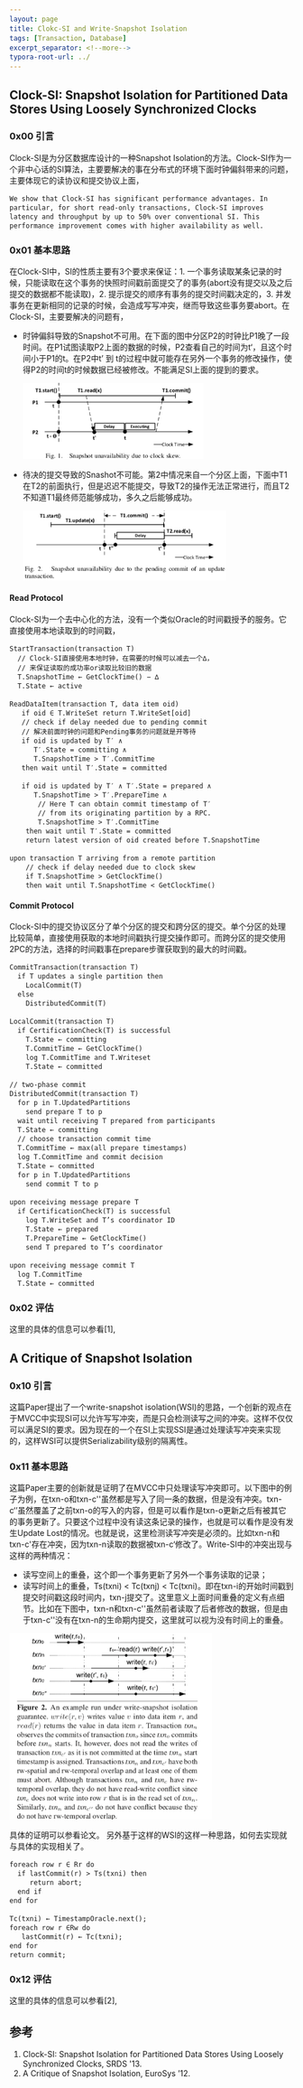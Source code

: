 ```yaml
---
layout: page
title: Clokc-SI and Write-Snapshot Isolation
tags: [Transaction, Database]
excerpt_separator: <!--more-->
typora-root-url: ../
---
```


## Clock-SI: Snapshot Isolation for Partitioned Data Stores Using Loosely Synchronized Clocks

### 0x00 引言

 Clock-SI是为分区数据库设计的一种Snapshot Isolation的方法。Clock-SI作为一个非中心话的SI算法，主要要解决的事在分布式的环境下面时钟偏斜带来的问题，主要体现它的读协议和提交协议上面，

```
We show that Clock-SI has significant performance advantages. In particular, for short read-only transactions, Clock-SI improves latency and throughput by up to 50% over conventional SI. This performance improvement comes with higher availability as well.
```

### 0x01 基本思路

  在Clock-SI中，SI的性质主要有3个要求来保证：1. 一个事务读取某条记录的时候，只能读取在这个事务的快照时间戳前面提交了的事务(abort没有提交以及之后提交的数据都不能读取)，2. 提示提交的顺序有事务的提交时间戳决定的，3. 并发事务在更新相同的记录的时候，会造成写写冲突，继而导致这些事务要abort。在Clock-SI，主要要解决的问题有，

* 时钟偏斜导致的Snapshot不可用。在下面的图中分区P2的时钟比P1晚了一段时间。在P1试图读取P2上面的数据的时候，P2查看自己的时间为t‘，且这个时间小于P1的t。在P2中t’ 到 t的过程中就可能存在另外一个事务的修改操作，使得P2的时间t的时候数据已经被修改。不能满足SI上面的提到的要求。

  <img src="/assets/images/clock-si-skew.png" alt="clock-si-skew" style="zoom:67%;" />

* 待决的提交导致的Snashot不可能。第2中情况来自一个分区上面，下面中T1在T2的前面执行，但是迟迟不能提交，导致T2的操作无法正常进行，而且T2不知道T1最终师范能够成功，多久之后能够成功。

  <img src="/assets/images/clock-si-pending.png" alt="clock-si-pending" style="zoom:67%;" />

#### Read Protocol

  Clock-SI为一个去中心化的方法，没有一个类似Oracle的时间戳授予的服务。它直接使用本地读取到的时间戳，

```
StartTransaction(transaction T) 
  // Clock-SI直接使用本地时钟，在需要的时候可以减去一个∆，
  // 来保证读取的成功率or读取比较旧的数据
  T.SnapshotTime ← GetClockTime() − ∆ 
  T.State ← active
 
ReadDataItem(transaction T, data item oid)
   if oid ∈ T.WriteSet return T.WriteSet[oid]
   // check if delay needed due to pending commit 
   // 解决前面时钟的问题和Pending事务的问题就是开等待
   if oid is updated by T′ ∧ 
      T′.State = committing ∧ 
      T.SnapshotTime > T′.CommitTime 
   then wait until T′.State = committed 
   
   if oid is updated by T′ ∧ T′.State = prepared ∧
      T.SnapshotTime > T′.PrepareTime ∧
       // Here T can obtain commit timestamp of T′ 
       // from its originating partition by a RPC. 
       T.SnapshotTime > T′.CommitTime
    then wait until T′.State = committed
    return latest version of oid created before T.SnapshotTime
    
upon transaction T arriving from a remote partition
    // check if delay needed due to clock skew
    if T.SnapshotTime > GetClockTime()
    then wait until T.SnapshotTime < GetClockTime()
```

#### Commit Protocol

 Clock-SI中的提交协议区分了单个分区的提交和跨分区的提交。单个分区的处理比较简单，直接使用获取的本地时间戳执行提交操作即可。而跨分区的提交使用2PC的方法，选择的时间戳事在prepare步骤获取到的最大的时间戳。

```
CommitTransaction(transaction T) 
  if T updates a single partition then 
    LocalCommit(T)
  else 
    DistributedCommit(T)
    
LocalCommit(transaction T)
  if CertificationCheck(T) is successful 
    T.State ← committing 
    T.CommitTime ← GetClockTime() 
    log T.CommitTime and T.Writeset 
    T.State ← committed

// two-phase commit
DistributedCommit(transaction T) 
  for p in T.UpdatedPartitions 
    send prepare T to p
  wait until receiving T prepared from participants 
  T.State ← committing
  // choose transaction commit time
  T.CommitTime ← max(all prepare timestamps)
  log T.CommitTime and commit decision 
  T.State ← committed
  for p in T.UpdatedPartitions
    send commit T to p

upon receiving message prepare T
  if CertificationCheck(T) is successful
    log T.WriteSet and T’s coordinator ID 
    T.State ← prepared
    T.PrepareTime ← GetClockTime() 
    send T prepared to T’s coordinator
 
upon receiving message commit T 
  log T.CommitTime
  T.State ← committed
```

### 0x02 评估

  这里的具体的信息可以参看[1],

## A Critique of Snapshot Isolation

### 0x10 引言

   这篇Paper提出了一个write-snapshot isolation(WSI)的思路，一个创新的观点在于MVCC中实现SI可以允许写写冲突，而是只会检测读写之间的冲突。这样不仅仅可以满足SI的要求。因为现在的一个在SI上实现SSI是通过处理读写冲突来实现的，这样WSI可以提供Serializability级别的隔离性。

### 0x11 基本思路

  这篇Paper主要的创新就是证明了在MVCC中只处理读写冲突即可。以下图中的例子为例，在txn-o和txn-c''虽然都是写入了同一条的数据，但是没有冲突。txn-c‘’虽然覆盖了之前txn-o的写入的内容，但是可以看作是txn-o更新之后有被其它的事务更新了。只要这个过程中没有读这条记录的操作，也就是可以看作是没有发生Update Lost的情况。也就是说，这里检测读写冲突是必须的。比如txn-n和txn-c'存在冲突，因为txn-n读取的数据被txn-c‘修改了。Write-SI中的冲突出现与这样的两种情况：

* 读写空间上的重叠，这个即一个事务更新了另外一个事务读取的记录；
* 读写时间上的重叠，Ts(txni) < Tc(txnj) < Tc(txni)。即在txn-i的开始时间戳到提交时间戳这段时间内，txn-j提交了。这里意义上面时间重叠的定义有点细节。比如在下图中，txn-n和txn-c''虽然前者读取了后者修改的数据，但是由于txn-c''没有在txn-n的生命期内提交，这里就可以视为没有时间上的重叠。

<img src="/assets/images/write-si-example.png" alt="write-si-example" style="zoom:67%;" />

 具体的证明可以参看论文。 另外基于这样的WSI的这样一种思路，如何去实现就与具体的实现相关了。

```
foreach row r ∈ Rr do
  if lastCommit(r) > Ts(txni) then
     return abort; 
  end if
end for

Tc(txni) ← TimestampOracle.next(); 
foreach row r ∈Rw do
   lastCommit(r) ← Tc(txni); 
end for
return commit;
```

### 0x12 评估

  这里的具体的信息可以参看[2], 


## 参考

1. Clock-SI: Snapshot Isolation for Partitioned Data Stores Using Loosely Synchronized Clocks, SRDS '13.
2. A Critique of Snapshot Isolation, EuroSys ’12.

